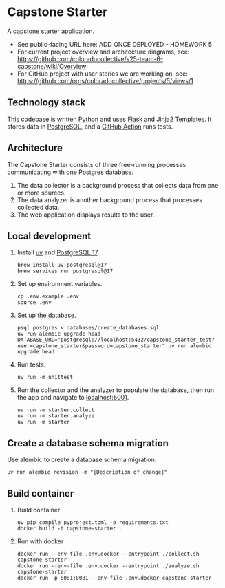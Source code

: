 # Capstone Starter

A capstone starter application. 
* See public-facing URL here: ADD ONCE DEPLOYED - HOMEWORK 5
* For current project overview and architecture diagrams, see: https://github.com/coloradocollective/s25-team-6-capstone/wiki/Overview
* For GitHub project with user stories we are working on, see: https://github.com/orgs/coloradocollective/projects/5/views/1

## Technology stack

This codebase is written [Python](https://www.python.org/) and uses [Flask](https://flask.palletsprojects.com/) and
[Jinja2 Templates](https://jinja.palletsprojects.com/templates/).
It stores data in [PostgreSQL](https://www.postgresql.org/), and a [GitHub Action](https://github.com/features/actions)
runs tests.

## Architecture

The Capstone Starter consists of three free-running processes communicating with one Postgres database.

1. The data collector is a background process that collects data from one or more sources.
1. The data analyzer is another background process that processes collected data.
1. The web application displays results to the user.

## Local development

1. Install [uv](https://formulae.brew.sh/formula/uv) and [PostgreSQL 17](https://formulae.brew.sh/formula/postgresql@17).
   ```shell
   brew install uv postgresql@17
   brew services run postgresql@17
   ```

1. Set up environment variables.
   ```shell
   cp .env.example .env 
   source .env
   ```

1. Set up the database.
   ```shell
   psql postgres < databases/create_databases.sql
   uv run alembic upgrade head
   DATABASE_URL="postgresql://localhost:5432/capstone_starter_test?user=capstone_starter&password=capstone_starter" uv run alembic upgrade head
   ```

1. Run tests.
   ```shell
   uv run -m unittest
   ```

1. Run the collector and the analyzer to populate the database, then run the app and navigate to
   [localhost:5001](http://localhost:5001).
   ```shell
   uv run -m starter.collect
   uv run -m starter.analyze
   uv run -m starter
   ```

## Create a database schema migration

Use alembic to create a database schema migration.

```shell
uv run alembic revision -m "[Description of change]"
```

## Build container

1. Build container
   ```shell
   uv pip compile pyproject.toml -o requirements.txt
   docker build -t capstone-starter .
   ```

1. Run with docker
   ```shell
   docker run --env-file .env.docker --entrypoint ./collect.sh capstone-starter
   docker run --env-file .env.docker --entrypoint ./analyze.sh capstone-starter
   docker run -p 8081:8081 --env-file .env.docker capstone-starter
   ```   
